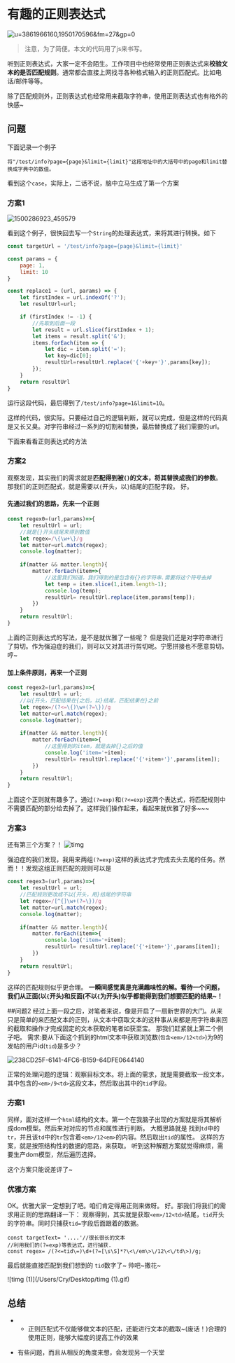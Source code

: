# 有趣的正则表达式

![u=3861966160,1950170596&fm=27&gp=0](/Users/Cry/Desktop/u=3861966160,1950170596&fm=27&gp=0.jpg)

> 注意，为了简便。本文的代码用了js来书写。

听到正则表达式，大家一定不会陌生。工作项目中也经常使用正则表达式来**校验文本的是否匹配规则**。通常都会直接上网找寻各种格式输入的正则匹配式。比如电话/邮件等等。

除了匹配规则外，正则表达式也经常用来截取字符串，使用正则表达式也有格外的快感~

## 问题
下面记录一个例子

```
将"/test/info?page={page}&limit={limit}"这段地址中的大括号中的page和limit替换成字典中的数值。
```
看到这个`case`，实际上，二话不说，脑中立马生成了第一个方案

### 方案1
![1500286923_459579](/Users/Cry/Desktop/1500286923_459579.jpg)

看到这个例子，很快回去写一个`String`的处理表达式，来将其进行转换。如下
```javascript
const targetUrl = '/test/info?page={page}&limit={limit}'

const params = {
    page: 1,
    limit: 10
}

const replace1 = (url, params) => {
    let firstIndex = url.indexOf('?');
    let resultUrl=url;

    if (firstIndex != -1) {
        //先取到后面一段
        let result = url.slice(firstIndex + 1);
        let items = result.split('&');
        items.forEach(item => {
            let dic = item.split('=');
            let key=dic[0];
            resultUrl=resultUrl.replace('{'+key+'}',params[key]);
        });        
    }
    return resultUrl
}
```

运行这段代码，最后得到了`/test/info?page=1&limit=10`。

这样的代码，很实际。只要经过自己的逻辑判断，就可以完成，但是这样的代码真是又长又臭。对字符串经过一系列的切割和替换，最后替换成了我们需要的url。

下面来看看正则表达式的方法

### 方案2 
观察发现，其实我们的需求就是**匹配得到被`{}`的文本，将其替换成我们的参数**。
那我们的正则匹配式，就是需要以`{`开头，以`}`结尾的匹配字段。
好。
#### 先通过我们的思路，先来一个正则

```javascript
const regex0=(url,params)=>{
    let resultUrl = url;
	//就是{}开头结尾来得到数值
    let regex=/\{\w+\}/g
    let matter=url.match(regex);
    console.log(matter);
    
    if(matter && matter.length){
        matter.forEach(item=>{
            //这里我们知道，我们得到的是包含有{}的字符串.需要将这个符号去掉
            let temp = item.slice(1,item.length-1);
            console.log(temp);
            resultUrl= resultUrl.replace(item,params[temp]);
        })
    }
    return resultUrl;
}
```

上面的正则表达式的写法，是不是就优雅了一些呢？
但是我们还是对字符串进行了剪切。作为强迫症的我们，则可以又对其进行剪切呢。宁愿拼接也不愿意剪切。哼~

#### 加上条件原则，再来一个正则

```javascript
const regex2=(url,params)=>{
    let resultUrl = url;
	//以{开头，匹配结果在{之后，以}结尾，匹配结果在}之前
    let regex=/(?<=\{)\w+(?=\})/g
    let matter=url.match(regex);
    console.log(matter);
    
    if(matter && matter.length){
        matter.forEach(item=>{
        	//这里得到的item，就是去掉{}之后的值
            console.log('item='+item);
            resultUrl= resultUrl.replace('{'+item+'}',params[item]);
        })
    }
    return resultUrl;
}
```
上面这个正则就有趣多了。通过`(?=exp)`和`(?<=exp)`这两个表达式，将匹配规则中不需要匹配的部分给去掉了。这样我们操作起来，看起来就优雅了好多~~~

### 方案3
还有第三个方案？！
![timg](/Users/Cry/Desktop/timg.gif)



强迫症的我们发现，我用来两组`(?=exp)`这样的表达式才完成去头去尾的任务。然而！！发现这组正则匹配的规则可以是 

```javascript
const regex3=(url,params)=>{
    let resultUrl = url;
	//匹配规则更改成不以{开头，用}结尾的字符串
    let regex=/[^{]\w+(?=\})/g
    let matter=url.match(regex);
    console.log(matter);
    
    if(matter && matter.length){
        matter.forEach(item=>{
            console.log('item='+item);
            resultUrl= resultUrl.replace('{'+item+'}',params[item]);
        })
    }
    return resultUrl;
}
```
这样的匹配规则似乎更合理。
**一瞬间感觉真是充满趣味性的解。看待一个问题，我们从正面(以`{`开头)和反面(不以`{`为开头)似乎都能得到我们想要匹配的结果~！**


##问题2
经过上面一段之后，对笔者来说，像是开启了一扇新世界的大门。从来只是简单的来匹配文本的正则，从文本中窃取文本的这种事从来都是用字符串来回的截取和操作才完成固定的文本获取的笔者如获至宝。
那我们赶紧就上第二个例子吧。
需求:要从下面这个抓到的html文本中获取浏览数(`包含<em>/12<td>`)为9的发帖的用户id(`tid`)是多少？

![238CD25F-6141-4FC6-B159-64DFE0644140](/Users/Cry/Desktop/238CD25F-6141-4FC6-B159-64DFE0644140.png)

正常的处理问题的逻辑：观察目标文本。将上面的需求，就是需要截取一段文本，其中包含的`<em>/9<td>`这段文本，然后取出其中的`tid`字段。

### ~~方案~~1

同样，面对这样一个`html`结构的文本。第一个在我脑子出现的方案就是将其解析成dom模型。然后来对对应的节点和属性进行判断。
大概思路就是 找到`td`中的`tr`，并且该`td`中的`tr`包含着`<em>/12<em>`的内容。然后取出`tid`的属性。
这样的方案，就是按照结构性的数据的思路，来获取。
听到这种解题方案就觉得麻烦，需要生产dom模型，然后遍历选择。

这个方案只能说差评了~

### 优雅方案
OK。优雅大家一定想到了吧。咱们肯定得用正则来做呀。
好。那我们将我们的需求用正则的思路翻译一下：
观察得到，其实就是获取`<em>/12<td>`结尾，`tid`开头的字符串。同时只捕获`tid=`字段后面跟着的数据。
```javascrpt
const targetText= '....'//很长很长的文本
//利用我们的(?=exp)等表达式，进行捕获.
const regex= /(?<=tid\=)\d+(?=[\s\S]*?\<\/em\>\/12\<\/td\>)/g;
```
最后就能直接匹配到我们想到的 `tid`数字了~
帅吧~撒花~

![timg (1)](/Users/Cry/Desktop/timg (1).gif)

## 总结

- - 正则匹配式不仅能够做文本的匹配，还能进行文本的截取~(废话！)合理的使用正则，能够大幅度的提高工作的效果
- 有些问题，而且从相反的角度来想，会发现另一个天堂

  ​





